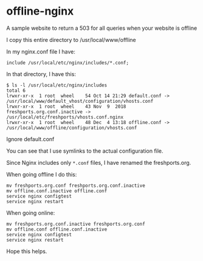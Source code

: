 # offline-nginx
A sample website to return a 503 for all queries when your website is offline

I copy this entire directory to /usr/local/www/offline

In my nginx.conf file I have:

    include /usr/local/etc/nginx/includes/*.conf;

In that directory, I have this:

```
$ ls -l /usr/local/etc/nginx/includes
total 6
lrwxr-xr-x  1 root  wheel    54 Oct 14 21:29 default.conf -> /usr/local/www/default_vhost/configuration/vhosts.conf
lrwxr-xr-x  1 root  wheel    43 Nov  9  2018 freshports.org.conf.inactive -> /usr/local/etc/freshports/vhosts.conf.nginx
lrwxr-xr-x  1 root  wheel    48 Dec  4 13:18 offline.conf -> /usr/local/www/offline/configuration/vhosts.conf
```

Ignore default.conf

You can see that I use symlinks to the actual configuration file.

Since Nginx includes only `*.conf` files, I have renamed the freshports.org.

When going offline I do this:

```
mv freshports.org.conf freshports.org.conf.inactive
mv offline.conf.inactive offline.conf
service nginx configtest
service nginx restart
```

When going online:

```
mv freshports.org.conf.inactive freshports.org.conf
mv offline.conf offline.conf.inactive
service nginx configtest
service nginx restart
```


Hope this helps.
